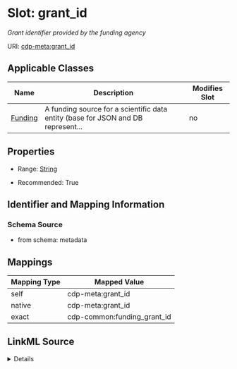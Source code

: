 

# Slot: grant_id


_Grant identifier provided by the funding agency_



URI: [cdp-meta:grant_id](metadatagrant_id)



<!-- no inheritance hierarchy -->





## Applicable Classes

| Name | Description | Modifies Slot |
| --- | --- | --- |
| [Funding](Funding.md) | A funding source for a scientific data entity (base for JSON and DB represent... |  no  |







## Properties

* Range: [String](String.md)

* Recommended: True





## Identifier and Mapping Information







### Schema Source


* from schema: metadata




## Mappings

| Mapping Type | Mapped Value |
| ---  | ---  |
| self | cdp-meta:grant_id |
| native | cdp-meta:grant_id |
| exact | cdp-common:funding_grant_id |




## LinkML Source

<details>
```yaml
name: grant_id
description: Grant identifier provided by the funding agency
from_schema: metadata
exact_mappings:
- cdp-common:funding_grant_id
rank: 1000
alias: grant_id
owner: Funding
domain_of:
- Funding
range: string
recommended: true
inlined: true
inlined_as_list: true

```
</details>
